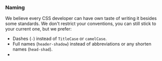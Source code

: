 ### Naming

We believe every CSS developer can have own taste of writing it besides some standards. We don't restrict your conventions, you can still stick to your current one, but we prefer:

 * Dashes (`-`) instead of `TitleCase` or `camelCase`.
 * Full names (`header-shadow`) instead of abbreviations or any shorten names (`head-shad`).
 * 
